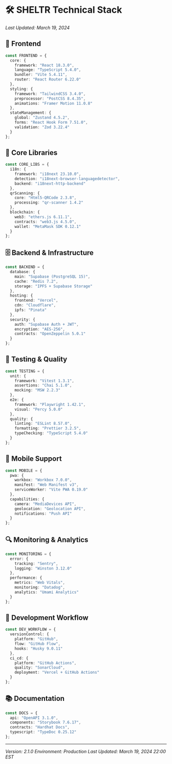 # 🛠️ SHELTR Technical Stack
*Last Updated: March 19, 2024*

## 🎨 Frontend
```typescript
const FRONTEND = {
  core: {
    framework: "React 18.3.0",
    language: "TypeScript 5.4.0",
    bundler: "Vite 5.4.11",
    router: "React Router 6.22.0"
  },
  styling: {
    framework: "TailwindCSS 3.4.0",
    preprocessor: "PostCSS 8.4.35",
    animations: "Framer Motion 11.0.8"
  },
  stateManagement: {
    global: "Zustand 4.5.2",
    forms: "React Hook Form 7.51.0",
    validation: "Zod 3.22.4"
  }
};
```

## 🔧 Core Libraries
```typescript
const CORE_LIBS = {
  i18n: {
    framework: "i18next 23.10.0",
    detection: "i18next-browser-languagedetector",
    backend: "i18next-http-backend"
  },
  qrScanning: {
    core: "Html5-QRCode 2.3.8",
    processing: "qr-scanner 1.4.2"
  },
  blockchain: {
    web3: "ethers.js 6.11.1",
    contracts: "web3.js 4.5.0",
    wallet: "MetaMask SDK 0.12.1"
  }
};
```

## 🗄️ Backend & Infrastructure
```typescript
const BACKEND = {
  database: {
    main: "Supabase (PostgreSQL 15)",
    cache: "Redis 7.2",
    storage: "IPFS + Supabase Storage"
  },
  hosting: {
    frontend: "Vercel",
    cdn: "Cloudflare",
    ipfs: "Pinata"
  },
  security: {
    auth: "Supabase Auth + JWT",
    encryption: "AES-256",
    contracts: "OpenZeppelin 5.0.1"
  }
};
```

## 🧪 Testing & Quality
```typescript
const TESTING = {
  unit: {
    framework: "Vitest 1.3.1",
    assertions: "Chai 5.1.0",
    mocking: "MSW 2.2.3"
  },
  e2e: {
    framework: "Playwright 1.42.1",
    visual: "Percy 5.0.0"
  },
  quality: {
    linting: "ESLint 8.57.0",
    formatting: "Prettier 3.2.5",
    typeChecking: "TypeScript 5.4.0"
  }
};
```

## 📱 Mobile Support
```typescript
const MOBILE = {
  pwa: {
    workbox: "Workbox 7.0.0",
    manifest: "Web Manifest v3",
    serviceWorker: "Vite PWA 0.19.0"
  },
  capabilities: {
    camera: "MediaDevices API",
    geolocation: "Geolocation API",
    notifications: "Push API"
  }
};
```

## 🔍 Monitoring & Analytics
```typescript
const MONITORING = {
  error: {
    tracking: "Sentry",
    logging: "Winston 3.12.0"
  },
  performance: {
    metrics: "Web Vitals",
    monitoring: "Datadog",
    analytics: "Umami Analytics"
  }
};
```

## 🚀 Development Workflow
```typescript
const DEV_WORKFLOW = {
  versionControl: {
    platform: "GitHub",
    flow: "GitHub Flow",
    hooks: "Husky 9.0.11"
  },
  ci_cd: {
    platform: "GitHub Actions",
    quality: "SonarCloud",
    deployment: "Vercel + GitHub Actions"
  }
};
```

## 📚 Documentation
```typescript
const DOCS = {
  api: "OpenAPI 3.1.0",
  components: "Storybook 7.6.17",
  contracts: "Hardhat Docs",
  typescript: "TypeDoc 0.25.12"
};
```

---
*Version: 2.1.0*
*Environment: Production*
*Last Updated: March 19, 2024 22:00 EST*